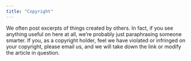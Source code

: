 ```yaml
---
title: "Copyright"
---
```


We often post excerpts of things created by others. In fact, if you see anything useful on here at all, we’re probably just paraphrasing someone smarter. If you, as a copyright holder, feel we have violated or infringed on your copyright, please email us, and we will take down the link or modify the article in question.